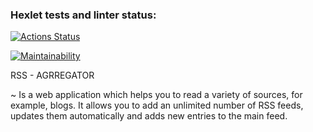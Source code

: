### Hexlet tests and linter status:
[![Actions Status](https://github.com/NatShulga/frontend-project-11/actions/workflows/hexlet-check.yml/badge.svg)](https://github.com/NatShulga/frontend-project-11/actions)

[![Maintainability](https://api.codeclimate.com/v1/badges/a2426a9d5821cc7fbe22/maintainability)](https://codeclimate.com/github/NatShulga/frontend-project-11/maintainability)


RSS - AGRREGATOR 

~ Is a web application which helps you to read a variety of sources, for example, blogs. 
It allows you to add an unlimited number of RSS feeds, updates them automatically and adds new entries to the main feed.
